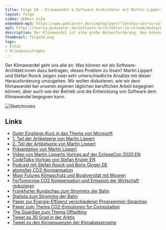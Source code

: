 ```yaml
---
title: Folge 59 - Klimawandel & Software Architektur mit Martin Lippert und Stefan Roock
layout: folge
video: UEWaxr_ds2w
embedded-mp3: https://www.podcaster.de/simpleplayer/?id=show~1evriw~software-architektur-im-stream~pod-0d830208f6a17b9cf96541a2cb&v=1621761508
mp3: https://1evriw.podcaster.de/software-architektur-im-stream/media/LippertRoockKlima.mp3
description: Der Klimawandel ist eine große Herausforderung. Was können Software-Architekt:innen tun?
thumbnail: folge59.png
tags:
- Ethik
- Klimakatastrophe
---
```


Der Klimawandel geht uns alle an. Was können wir als
Software-Architekt:innen dazu beitragen, dieses Problem zu lösen?
Martin Lippert und Stefan Roock zeigen zwei sehr unterschiedliche
Ansätze mit dieser Herausforderung umzugehen. Wir wollen diskutieren,
wie wir dem Klimawandel bei unseren eigenen täglichen beruflichen
Arbeit begegnen können, aber auch wie der Betrieb und die Entwicklung
von Software dem Klimawandel begegnen kann.

![Sketchnotes](/sketchnotes/folge59.jpg)

## Links

* [Guter Einstiegs-Kurs in das Thema von Microsoft](https://docs.microsoft.com/en-us/learn/modules/sustainable-software-engineering-overview/1-introduction)
* [1. Teil der Artikelserie von Martin Lippert](https://www.heise.de/hintergrund/Sustainability-im-Software-Engineering-Teil-1-ein-Aufruf-6011723.html)
* [2. Teil der Artikelserie von Martin Lippert](https://www.heise.de/hintergrund/Sustainability-im-Software-Engineering-Warum-auf-erneuerbare-Energien-warten-6029217.html)
* [Präsentation von Martin Lippert](https://speakerdeck.com/martinlippert/sustainability-in-software-engineering-how-to-make-a-difference)
* [Video von Martin Lipperts Vortrag auf der EclipseCon 2020 EN](https://www.youtube.com/watch?v=ZsJVhEy0ka4)
* [CodeTalks-Vortrag von Stefan Kruijer EN](https://www.youtube.com/watch?v=4FClm9fUMJ4)
* [Podcast mit Stefan Roock und Boris Gloger DE](https://insightsbyborisgloger.com/podcast/wie-retten-wir-das-klima-stefan-roock/)
* [atomsfair CO2-Kompensation](https://www.atmosfair.de/)
* [Moor Futures Klimaschutz und Biodiversität mit Mooren](https://www.moorfutures.de/)
* [ForTomorrow CO2 Kompensation und Emission der Wirtschaft reduzieren](https://www.fortomorrow.eu/)
* [Frankfurter Rundschau zum Strommix der
Bahn](https://www.fr.de/wirtschaft/gruene-bahn-10991713.html)
* [Statista zum Strommix der Bahn](https://de.statista.com/statistik/daten/studie/259350/umfrage/erneuerbare-energien-im-bahnstrommix-der-deutsche-bahn-ag/)
* [Paper zur Energie-Effizenz verschiedener Programmier-Sprachen](https://greenlab.di.uminho.pt/wp-content/uploads/2017/09/paperSLE.pdf)
* [Paper zum Thema CO2-Emissionen for Computation](https://ieeexplore.ieee.org/document/6128960)
* [The Guardian zum Thema Offsetting](https://www.theguardian.com/environment/2007/jun/16/climatechange.climatechange)
* [Tweet zu 30 Grad in der Arktis](https://twitter.com/ScottDuncanWX/status/1395039582522122249)
* [Tweet zu den Konsequenzen der Klimakatastrophe](https://twitter.com/matschnetzer/status/1185115921905541120)
